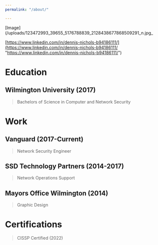 ```yaml
---
permalink: "/about/"

---
```

\[Image\](/uploads/123472993_39655_5176788839_2128438677868509291_n.jpg_

[https://www.linkedin.com/in/dennis-nichols-b94186111/](https://www.linkedin.com/in/dennis-nichols-b94186111/ "https://www.linkedin.com/in/dennis-nichols-b94186111/")

# **Education**

## Wilmington University (2017)

> Bachelors of Science in Computer and Network Security

# **Work**

## Vanguard (2017-Current)

> Network Security Engineer

## SSD Technology Partners (2014-2017)

> Network Operations Support

## Mayors Office Wilmington (2014)

> Graphic Design

# **Certifications**

> CISSP Certified (2022)